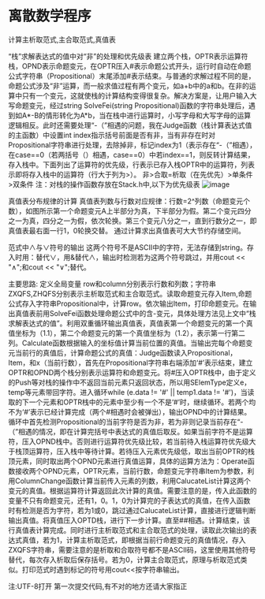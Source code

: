# 离散数学程序
计算主析取范式,主合取范式,真值表

“栈”求解表达式的值中对“非”的处理和优先级表
    建立两个栈，OPTR表示运算符栈，OPND表示命题变元，在OPTR压入#表示命题公式开头，运行时自动在命题公式字符串（Propositional）末尾添加#表示结束。与普通的求解过程不同的是，命题公式涉及“非”运算，而一般求值过程有两个变元，如a+b中的a和b。在非的运算中只有一个变元，这就使栈的计算结构变得很复杂。解决方案是，让用户输入大写命题变元，经过string SolveFei(string Propositional)函数的字符串处理后，遇到如A*-B的情形转化为A*b，当在栈中进行运算时，小写字母和大写字母的运算逻辑相反。此时还需要处理“-（”相遇的问题，我在Judge函数（栈计算表达式值的主函数）中设置int index指示括号前面是否有非，当有非存在时对Propositional字符串进行处理，去除掉非，标记index为1（表示存在“-（”相遇），在case==0（若两括号（）相遇，case==0）中若index==1，则反转计算结果，存入栈中。下面列出了运算符的优先级，行表示已存入栈OPTR中的运算符，列表示即将存入栈中的运算符（行大于列为>）。
  非>合取=析取（在先优先）>单条件>双条件
  注：对栈的操作函数存放在Stack.h中,以下为优先级表
  ![image](https://github.com/CZT0/-/blob/master/images/%E8%BF%90%E7%AE%97%E7%AC%A6.jpg)
 
真值表分布规律的计算
   真值表列数与行数对应规律：行数=2^列数（命题变元个数），如图所示第一个命题变元A上半部分为真，下半部分为假。第二个变元四分之一为真，四分之一为假，依次轮换。第三个变元八分之一，直到行数分之一，即真值表最右面一行1，0轮换交替。
通过计算求出真值表可大大节约存储空间。

范式中∧与∨符号的输出
    这两个符号不是ASCⅡ中的字符，无法存储到string。存入时用：替代∨，用&替代∧，输出时检测若为这两个符号跳过，并用cout << "∧";和cout << "∨";替代。
    
主要思路:
     定义全局变量 row和column分别表示行数和列数；字符串ZXQFS,ZHQFS分别表示主析取范式和主合取范式。读取命题变元存入Item,命题公式存入字符串Propositional中，计算row。依次输出Item，打印命题变元。在输出真值表前用SolveFei函数处理命题公式中的含-变元，具体处理方法见上文中“栈求解表达式的值”。利用双重循环输出真值表，真值表第一个命题变元的第一个真值坐标为（1.1），第二个命题变元的第一个真值坐标为（1.2），表示第一行第二列。Calculate函数根据输入的坐标值计算当前位置的真值。当输出完每个命题变元当前行的真值后，计算命题公式的真值：Judge函数读入Propositional，Item，和x（当前行数），首先在Propositional字符串右端添加‘#’表示结束，建立OPTR和OPND两个栈分别表示运算符和命题变元。将#压入OPTR栈中，由于定义的Push等对栈的操作中不返回当前元素只返回状态，所以用SElemType定义e，temp等元素带回字符。进入循环while (e.data != '#' || temp1.data != '#')，当读取的下一个元素和OPTR栈中的元素中至少有一个不是‘#’时，继续循环。若两个均不为‘#’表示已经计算完成（两个#相遇时会被弹出），输出OPND中的计算结果。循环中首先检测Propositional的当前字符是否为非，若为非则记录当前存在“-（”相遇的情况，即在计算完括号中表达式的真值后取反。如果当前字符不是运算符，压入OPND栈中。否则进行运算符优先级比较，若当前待入栈运算符优先级大于栈顶运算符，压入栈中等待计算。若待压入元素优先级低，取出当前OPTR的栈顶元素，同时取出两个OPND元素进行真值运算，具体的运算方法为：Operate函数接收两个OPND元素，OPTR元素，当前行数，命题变元字符串Item为参数，利用ColumnChange函数计算当前传入元素的列数，利用CalucateList计算这两个变元的真值。根据运算符计算返回此次计算的真值。需要注意的是，传入此函数的变量不只有命题变元，还有1，0。1，0为计算完的子表达式的真值，在传入函数时有检测是否为字符，若为1或0，跳过通过CalucateList计算，直接进行逻辑判断输出真值。将真值压入OPTD栈，进行下一步计算。直至##相遇。计算结束，该行真值表计算完成。同时进行主析取范式和主合取范式的处理，读取此次输出的表达式真值，若为1，计算主析取范式，即根据当前行命题变元的真值情况，存入ZXQFS字符串，需要注意的是析取和合取符号都不是ASCⅡ码，这里使用其他符号替代，每次存入析取后保存括号。若为0，计算主合取范式，原理与析取范式类似。打印范式时遇到标记的符号用cout<<按字符串输出。

注:UTF-8打开
第一次提交代码,有不对的地方还请大家指正

